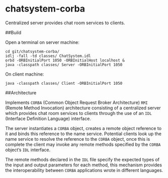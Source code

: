 chatsystem-corba
================

Centralized server provides chat room services to clients.

##Build

Open a terminal on server machine:

    cd git/chatsystem-corba/
    idlj -fall -td classes/ ChatSystem.idl
    orbd -ORBInitialPort 1050 -ORBInitialHost localhost &
    java -classpath classes/ Server -ORBInitialPort 1050
    
On client machine:

    java -classpath classes/ Client -ORBInitialPort 1050
    
##Architecture

Implements `CORBA` (Common Object Request Broker Architecture) `RMI` (Remote Method Invocation) architecture consisting of a centralized server which provides chat room services to clients through the use of an `IDL` (Interface Definition Language) interface.

The server instantiates a `CORBA` object, creates a remote object reference to it and binds this reference to the name service.  Potential clients look up the name service to resolve the reference to the `CORBA` object, once this is complete the client may invoke any remote methods specified by the `CORBA` object’s `IDL` interface.

The remote methods declared in the `IDL` file specify the expected types of the input and output parameters for each method, this mechanism provides the interoperability between `CORBA` applications wrote in different languages.
